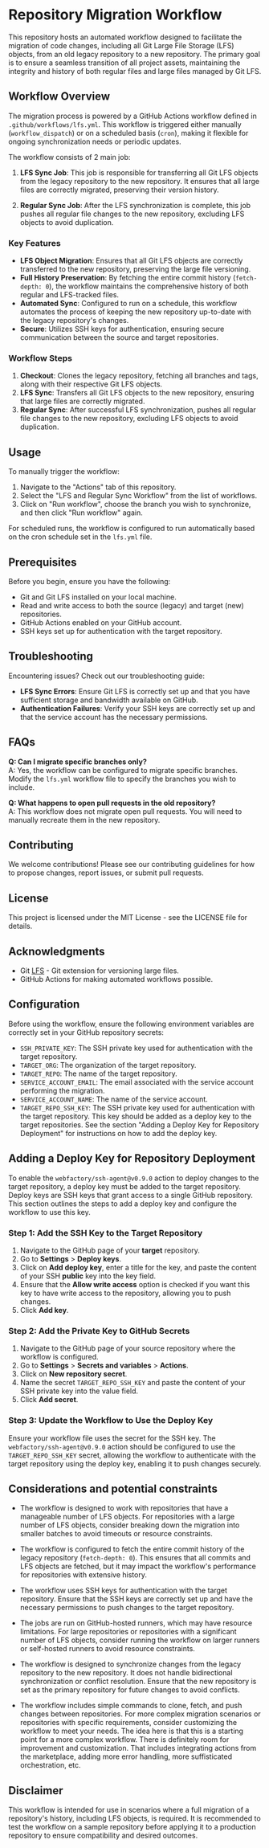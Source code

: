 # Repository Migration Workflow

This repository hosts an automated workflow designed to facilitate the migration of code changes, including all Git Large File Storage (LFS) objects, from an old legacy repository to a new repository. The primary goal is to ensure a seamless transition of all project assets, maintaining the integrity and history of both regular files and large files managed by Git LFS.

## Workflow Overview

The migration process is powered by a GitHub Actions workflow defined in `.github/workflows/lfs.yml`. This workflow is triggered either manually (`workflow_dispatch`) or on a scheduled basis (`cron`), making it flexible for ongoing synchronization needs or periodic updates.

The workflow consists of 2 main job:

1. **LFS Sync Job**: This job is responsible for transferring all Git LFS objects from the legacy repository to the new repository. It ensures that all large files are correctly migrated, preserving their version history.

2. **Regular Sync Job**: After the LFS synchronization is complete, this job pushes all regular file changes to the new repository, excluding LFS objects to avoid duplication.

### Key Features

- **LFS Object Migration**: Ensures that all Git LFS objects are correctly transferred to the new repository, preserving the large file versioning.
- **Full History Preservation**: By fetching the entire commit history (`fetch-depth: 0`), the workflow maintains the comprehensive history of both regular and LFS-tracked files.
- **Automated Sync**: Configured to run on a schedule, this workflow automates the process of keeping the new repository up-to-date with the legacy repository's changes.
- **Secure**: Utilizes SSH keys for authentication, ensuring secure communication between the source and target repositories.

### Workflow Steps

1. **Checkout**: Clones the legacy repository, fetching all branches and tags, along with their respective Git LFS objects.
2. **LFS Sync**: Transfers all Git LFS objects to the new repository, ensuring that large files are correctly migrated.
3. **Regular Sync**: After successful LFS synchronization, pushes all regular file changes to the new repository, excluding LFS objects to avoid duplication.

## Usage

To manually trigger the workflow:

1. Navigate to the "Actions" tab of this repository.
2. Select the "LFS and Regular Sync Workflow" from the list of workflows.
3. Click on "Run workflow", choose the branch you wish to synchronize, and then click "Run workflow" again.

For scheduled runs, the workflow is configured to run automatically based on the cron schedule set in the `lfs.yml` file.

## Prerequisites

Before you begin, ensure you have the following:
- Git and Git LFS installed on your local machine.
- Read and write access to both the source (legacy) and target (new) repositories.
- GitHub Actions enabled on your GitHub account.
- SSH keys set up for authentication with the target repository.

## Troubleshooting

Encountering issues? Check out our troubleshooting guide:
- **LFS Sync Errors**: Ensure Git LFS is correctly set up and that you have sufficient storage and bandwidth available on GitHub.
- **Authentication Failures**: Verify your SSH keys are correctly set up and that the service account has the necessary permissions.

## FAQs

**Q: Can I migrate specific branches only?**  
A: Yes, the workflow can be configured to migrate specific branches. Modify the `lfs.yml` workflow file to specify the branches you wish to include.

**Q: What happens to open pull requests in the old repository?**  
A: This workflow does not migrate open pull requests. You will need to manually recreate them in the new repository.

## Contributing

We welcome contributions! Please see our contributing guidelines for how to propose changes, report issues, or submit pull requests.

## License

This project is licensed under the MIT License - see the LICENSE file for details.

## Acknowledgments

- Git [LFS](https://git-lfs.github.com/) - Git extension for versioning large files.
- GitHub Actions for making automated workflows possible.


## Configuration

Before using the workflow, ensure the following environment variables are correctly set in your GitHub repository secrets:

- `SSH_PRIVATE_KEY`: The SSH private key used for authentication with the target repository.
- `TARGET_ORG`: The organization of the target repository.
- `TARGET_REPO`: The name of the target repository.
- `SERVICE_ACCOUNT_EMAIL`: The email associated with the service account performing the migration.
- `SERVICE_ACCOUNT_NAME`: The name of the service account.
- `TARGET_REPO_SSH_KEY`: The SSH private key used for authentication with the target repository. This key should be added as a deploy key to the target repositories. See the section "Adding a Deploy Key for Repository Deployment" for instructions on how to add the deploy key.

## Adding a Deploy Key for Repository Deployment

To enable the `webfactory/ssh-agent@v0.9.0` action to deploy changes to the target repository, a deploy key must be added to the target repository. Deploy keys are SSH keys that grant access to a single GitHub repository. This section outlines the steps to add a deploy key and configure the workflow to use this key.

### Step 1: Add the SSH Key to the Target Repository

1. Navigate to the GitHub page of your **target** repository.
2. Go to **Settings** > **Deploy keys**.
3. Click on **Add deploy key**, enter a title for the key, and paste the content of your SSH **public** key into the key field.
4. Ensure that the **Allow write access** option is checked if you want this key to have write access to the repository, allowing you to push changes.
5. Click **Add key**.

### Step 2: Add the Private Key to GitHub Secrets

1. Navigate to the GitHub page of your source repository where the workflow is configured.
2. Go to **Settings** > **Secrets and variables** > **Actions**.
3. Click on **New repository secret**.
4. Name the secret `TARGET_REPO_SSH_KEY` and paste the content of your SSH private key into the value field.
5. Click **Add secret**.

### Step 3: Update the Workflow to Use the Deploy Key

Ensure your workflow file uses the secret for the SSH key. The `webfactory/ssh-agent@v0.9.0` action should be configured to use the `TARGET_REPO_SSH_KEY` secret, allowing the workflow to authenticate with the target repository using the deploy key, enabling it to push changes securely.

## Considerations and potential constraints

- The workflow is designed to work with repositories that have a manageable number of LFS objects. For repositories with a large number of LFS objects, consider breaking down the migration into smaller batches to avoid timeouts or resource constraints.

- The workflow is configured to fetch the entire commit history of the legacy repository (`fetch-depth: 0`). This ensures that all commits and LFS objects are fetched, but it may impact the workflow's performance for repositories with extensive history.

- The workflow uses SSH keys for authentication with the target repository. Ensure that the SSH keys are correctly set up and have the necessary permissions to push changes to the target repository.

- The jobs are run on GitHub-hosted runners, which may have resource limitations. For large repositories or repositories with a significant number of LFS objects, consider running the workflow on larger runners or self-hosted runners to avoid resource constraints.

- The workflow is designed to synchronize changes from the legacy repository to the new repository. It does not handle bidirectional synchronization or conflict resolution. Ensure that the new repository is set as the primary repository for future changes to avoid conflicts.

- The workflow includes simple commands to clone, fetch, and push changes between repositories. For more complex migration scenarios or repositories with specific requirements, consider customizing the workflow to meet your needs. The idea here is that this is a starting point for a more complex workflow. There is definitely room for improvement and customization. That includes integrating actions from the marketplace, adding more error handling, more suffisticated orchestration, etc.

## Disclaimer

This workflow is intended for use in scenarios where a full migration of a repository's history, including LFS objects, is required. It is recommended to test the workflow on a sample repository before applying it to a production repository to ensure compatibility and desired outcomes.
